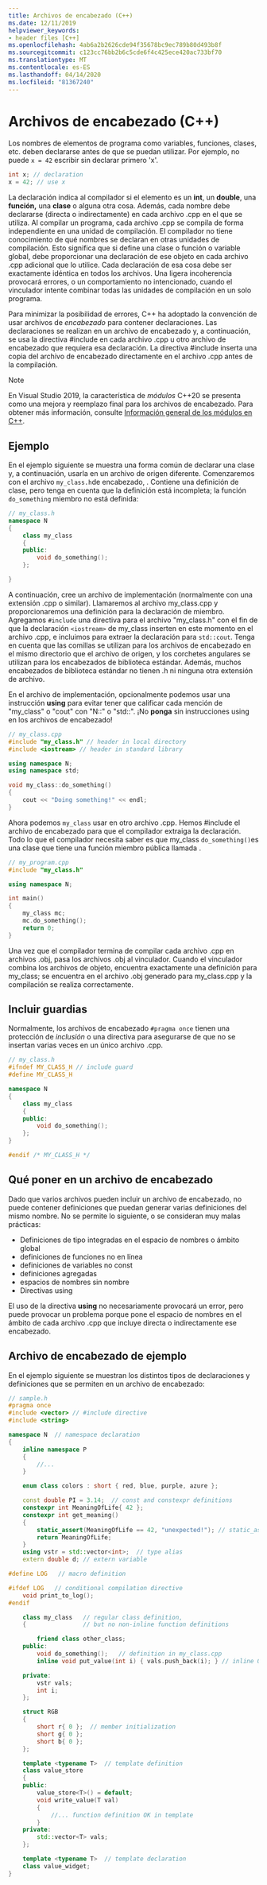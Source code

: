 ```yaml
---
title: Archivos de encabezado (C++)
ms.date: 12/11/2019
helpviewer_keywords:
- header files [C++]
ms.openlocfilehash: 4ab6a2b2626cde94f35678bc9ec789b80d493b8f
ms.sourcegitcommit: c123cc76bb2b6c5cde6f4c425ece420ac733bf70
ms.translationtype: MT
ms.contentlocale: es-ES
ms.lasthandoff: 04/14/2020
ms.locfileid: "81367240"
---
```

# <a name="header-files-c"></a>Archivos de encabezado (C++)

Los nombres de elementos de programa como variables, funciones, clases, etc. deben declararse antes de que se puedan utilizar. Por ejemplo, no puede `x = 42` escribir sin declarar primero 'x'.

```cpp
int x; // declaration
x = 42; // use x
```

La declaración indica al compilador si el elemento es un **int**, un **double**, una **función,** una **clase** o alguna otra cosa.  Además, cada nombre debe declararse (directa o indirectamente) en cada archivo .cpp en el que se utiliza. Al compilar un programa, cada archivo .cpp se compila de forma independiente en una unidad de compilación. El compilador no tiene conocimiento de qué nombres se declaran en otras unidades de compilación. Esto significa que si define una clase o función o variable global, debe proporcionar una declaración de ese objeto en cada archivo .cpp adicional que lo utilice. Cada declaración de esa cosa debe ser exactamente idéntica en todos los archivos. Una ligera incoherencia provocará errores, o un comportamiento no intencionado, cuando el vinculador intente combinar todas las unidades de compilación en un solo programa.

Para minimizar la posibilidad de errores, C++ ha adoptado la convención de usar archivos de *encabezado* para contener declaraciones. Las declaraciones se realizan en un archivo de encabezado y, a continuación, se usa la directiva #include en cada archivo .cpp u otro archivo de encabezado que requiera esa declaración. La directiva #include inserta una copia del archivo de encabezado directamente en el archivo .cpp antes de la compilación.

> [!NOTE]
> En Visual Studio 2019, la característica de *módulos* C++20 se presenta como una mejora y reemplazo final para los archivos de encabezado. Para obtener más información, consulte [Información general de los módulos en C++](modules-cpp.md).

## <a name="example"></a>Ejemplo

En el ejemplo siguiente se muestra una forma común de declarar una clase y, a continuación, usarla en un archivo de origen diferente. Comenzaremos con el archivo `my_class.h`de encabezado, . Contiene una definición de clase, pero tenga en cuenta que la definición está incompleta; la función `do_something` miembro no está definida:

```cpp
// my_class.h
namespace N
{
    class my_class
    {
    public:
        void do_something();
    };

}
```

A continuación, cree un archivo de implementación (normalmente con una extensión .cpp o similar). Llamaremos al archivo my_class.cpp y proporcionaremos una definición para la declaración de miembro. Agregamos `#include` una directiva para el archivo "my_class.h" con el fin de que la declaración `<iostream>` de my_class inserten en este momento en el archivo .cpp, e incluimos para extraer la declaración para `std::cout`. Tenga en cuenta que las comillas se utilizan para los archivos de encabezado en el mismo directorio que el archivo de origen, y los corchetes angulares se utilizan para los encabezados de biblioteca estándar. Además, muchos encabezados de biblioteca estándar no tienen .h ni ninguna otra extensión de archivo.

En el archivo de implementación, opcionalmente podemos usar una instrucción **using** para evitar tener que calificar cada mención de "my_class" o "cout" con "N::" o "std::".  ¡No **ponga** sin instrucciones using en los archivos de encabezado!

```cpp
// my_class.cpp
#include "my_class.h" // header in local directory
#include <iostream> // header in standard library

using namespace N;
using namespace std;

void my_class::do_something()
{
    cout << "Doing something!" << endl;
}
```

Ahora podemos `my_class` usar en otro archivo .cpp. Hemos #include el archivo de encabezado para que el compilador extraiga la declaración. Todo lo que el compilador necesita saber es que my_class `do_something()`es una clase que tiene una función miembro pública llamada .

```cpp
// my_program.cpp
#include "my_class.h"

using namespace N;

int main()
{
    my_class mc;
    mc.do_something();
    return 0;
}
```

Una vez que el compilador termina de compilar cada archivo .cpp en archivos .obj, pasa los archivos .obj al vinculador. Cuando el vinculador combina los archivos de objeto, encuentra exactamente una definición para my_class; se encuentra en el archivo .obj generado para my_class.cpp y la compilación se realiza correctamente.

## <a name="include-guards"></a>Incluir guardias

Normalmente, los archivos de encabezado `#pragma once` tienen una protección de *inclusión* o una directiva para asegurarse de que no se insertan varias veces en un único archivo .cpp.

```cpp
// my_class.h
#ifndef MY_CLASS_H // include guard
#define MY_CLASS_H

namespace N
{
    class my_class
    {
    public:
        void do_something();
    };
}

#endif /* MY_CLASS_H */
```

## <a name="what-to-put-in-a-header-file"></a>Qué poner en un archivo de encabezado

Dado que varios archivos pueden incluir un archivo de encabezado, no puede contener definiciones que puedan generar varias definiciones del mismo nombre. No se permite lo siguiente, o se consideran muy malas prácticas:

- Definiciones de tipo integradas en el espacio de nombres o ámbito global
- definiciones de funciones no en línea
- definiciones de variables no const
- definiciones agregadas
- espacios de nombres sin nombre
- Directivas using

El uso de la directiva **using** no necesariamente provocará un error, pero puede provocar un problema porque pone el espacio de nombres en el ámbito de cada archivo .cpp que incluye directa o indirectamente ese encabezado.

## <a name="sample-header-file"></a>Archivo de encabezado de ejemplo

En el ejemplo siguiente se muestran los distintos tipos de declaraciones y definiciones que se permiten en un archivo de encabezado:

```cpp
// sample.h
#pragma once
#include <vector> // #include directive
#include <string>

namespace N  // namespace declaration
{
    inline namespace P
    {
        //...
    }

    enum class colors : short { red, blue, purple, azure };

    const double PI = 3.14;  // const and constexpr definitions
    constexpr int MeaningOfLife{ 42 };
    constexpr int get_meaning()
    {
        static_assert(MeaningOfLife == 42, "unexpected!"); // static_assert
        return MeaningOfLife;
    }
    using vstr = std::vector<int>;  // type alias
    extern double d; // extern variable

#define LOG   // macro definition

#ifdef LOG   // conditional compilation directive
    void print_to_log();
#endif

    class my_class   // regular class definition,
    {                // but no non-inline function definitions

        friend class other_class;
    public:
        void do_something();   // definition in my_class.cpp
        inline void put_value(int i) { vals.push_back(i); } // inline OK

    private:
        vstr vals;
        int i;
    };

    struct RGB
    {
        short r{ 0 };  // member initialization
        short g{ 0 };
        short b{ 0 };
    };

    template <typename T>  // template definition
    class value_store
    {
    public:
        value_store<T>() = default;
        void write_value(T val)
        {
            //... function definition OK in template
        }
    private:
        std::vector<T> vals;
    };

    template <typename T>  // template declaration
    class value_widget;
}
```
